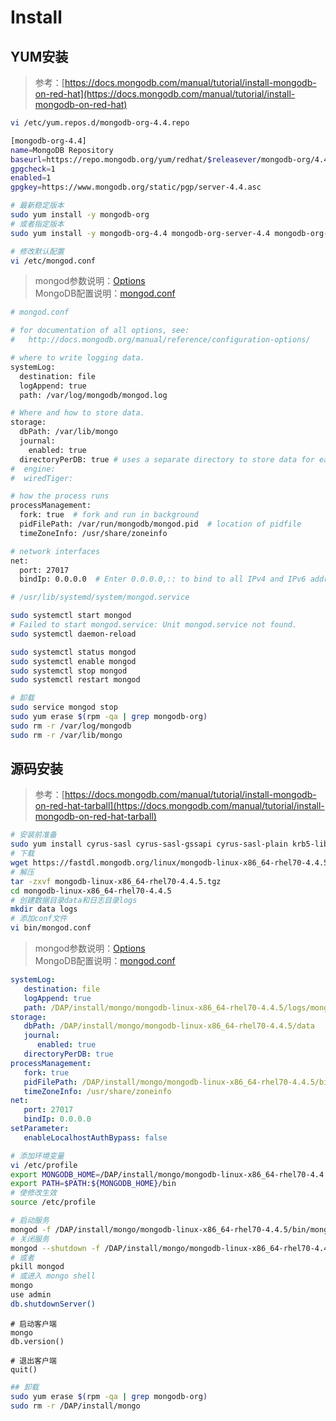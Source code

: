 # Install

## YUM安装

>参考：[https://docs.mongodb.com/manual/tutorial/install-mongodb-on-red-hat](https://docs.mongodb.com/manual/tutorial/install-mongodb-on-red-hat)

```sh
vi /etc/yum.repos.d/mongodb-org-4.4.repo
```

```sh
[mongodb-org-4.4]
name=MongoDB Repository
baseurl=https://repo.mongodb.org/yum/redhat/$releasever/mongodb-org/4.4/x86_64/
gpgcheck=1
enabled=1
gpgkey=https://www.mongodb.org/static/pgp/server-4.4.asc
```

```sh
# 最新稳定版本
sudo yum install -y mongodb-org
# 或者指定版本
sudo yum install -y mongodb-org-4.4 mongodb-org-server-4.4 mongodb-org-shell-4.4 mongodb-org-mongos-4.4 mongodb-org-tools-4.4
```

```sh
# 修改默认配置
vi /etc/mongod.conf 
```

>mongod参数说明：[Options](https://docs.mongodb.com/manual/reference/program/mongod)  
>MongoDB配置说明：[mongod.conf](https://docs.mongodb.com/manual/reference/configuration-options)

```sh {17}
# mongod.conf

# for documentation of all options, see:
#   http://docs.mongodb.org/manual/reference/configuration-options/

# where to write logging data.
systemLog:
  destination: file
  logAppend: true
  path: /var/log/mongodb/mongod.log

# Where and how to store data.
storage:
  dbPath: /var/lib/mongo
  journal:
    enabled: true
  directoryPerDB: true # uses a separate directory to store data for each database
#  engine:
#  wiredTiger:

# how the process runs
processManagement:
  fork: true  # fork and run in background
  pidFilePath: /var/run/mongodb/mongod.pid  # location of pidfile
  timeZoneInfo: /usr/share/zoneinfo

# network interfaces
net:
  port: 27017
  bindIp: 0.0.0.0  # Enter 0.0.0.0,:: to bind to all IPv4 and IPv6 addresses or, alternatively, use the net.bindIpAll setting.
```

```sh
# /usr/lib/systemd/system/mongod.service 

sudo systemctl start mongod
# Failed to start mongod.service: Unit mongod.service not found.
sudo systemctl daemon-reload

sudo systemctl status mongod
sudo systemctl enable mongod
sudo systemctl stop mongod
sudo systemctl restart mongod
```

```sh
# 卸载
sudo service mongod stop
sudo yum erase $(rpm -qa | grep mongodb-org)
sudo rm -r /var/log/mongodb
sudo rm -r /var/lib/mongo
```

## 源码安装

>参考：[https://docs.mongodb.com/manual/tutorial/install-mongodb-on-red-hat-tarball](https://docs.mongodb.com/manual/tutorial/install-mongodb-on-red-hat-tarball)

```sh
# 安装前准备
sudo yum install cyrus-sasl cyrus-sasl-gssapi cyrus-sasl-plain krb5-libs libcurl net-snmp openldap openssl xz-libs
# 下载
wget https://fastdl.mongodb.org/linux/mongodb-linux-x86_64-rhel70-4.4.5.tgz
# 解压
tar -zxvf mongodb-linux-x86_64-rhel70-4.4.5.tgz
cd mongodb-linux-x86_64-rhel70-4.4.5
# 创建数据目录data和日志目录logs
mkdir data logs
# 添加conf文件
vi bin/mongod.conf
```

>mongod参数说明：[Options](https://docs.mongodb.com/manual/reference/program/mongod)  
>MongoDB配置说明：[mongod.conf](https://docs.mongodb.com/manual/reference/configuration-options) 

```yaml
systemLog:
   destination: file
   logAppend: true
   path: /DAP/install/mongo/mongodb-linux-x86_64-rhel70-4.4.5/logs/mongodb.log
storage:
   dbPath: /DAP/install/mongo/mongodb-linux-x86_64-rhel70-4.4.5/data
   journal:
      enabled: true
   directoryPerDB: true
processManagement:
   fork: true
   pidFilePath: /DAP/install/mongo/mongodb-linux-x86_64-rhel70-4.4.5/bin/mongod.pid
   timeZoneInfo: /usr/share/zoneinfo
net:
   port: 27017
   bindIp: 0.0.0.0
setParameter:
   enableLocalhostAuthBypass: false
```

```sh
# 添加环境变量
vi /etc/profile
export MONGODB_HOME=/DAP/install/mongo/mongodb-linux-x86_64-rhel70-4.4.5
export PATH=$PATH:${MONGODB_HOME}/bin
# 使修改生效
source /etc/profile
```

```sh
# 启动服务
mongod -f /DAP/install/mongo/mongodb-linux-x86_64-rhel70-4.4.5/bin/mongod.conf
# 关闭服务
mongod --shutdown -f /DAP/install/mongo/mongodb-linux-x86_64-rhel70-4.4.5/bin/mongod.conf
# 或者
pkill mongod
# 或进入 mongo shell
mongo
use admin
db.shutdownServer()
```

```shell
# 启动客户端
mongo
db.version()

# 退出客户端
quit()
```

```sh
## 卸载
sudo yum erase $(rpm -qa | grep mongodb-org)
sudo rm -r /DAP/install/mongo
```